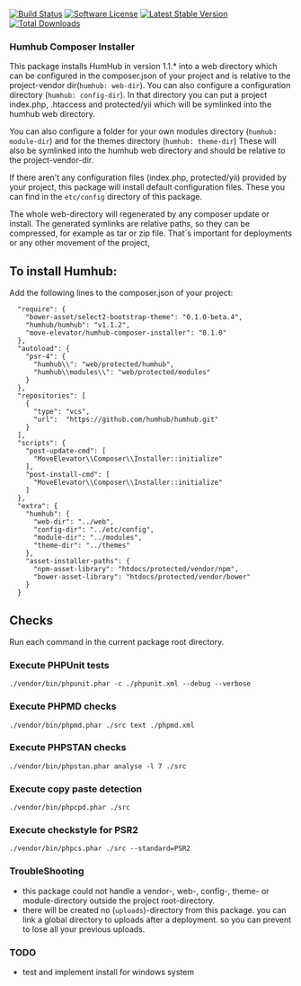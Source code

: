 [![Build Status](https://travis-ci.org/move-elevator/humhub-composer-installer.svg?branch=master)](https://travis-ci.org/move-elevator/humhub-composer-installer)
[![Software License](https://img.shields.io/badge/license-MIT-brightgreen.svg)](LICENSE)
[![Latest Stable Version](https://poser.pugx.org/move-elevator/humhub-composer-installer/v/stable)](https://packagist.org/packages/move-elevator/humhub-composer-installer)
[![Total Downloads](https://poser.pugx.org/move-elevator/humhub-composer-installer/downloads)](https://packagist.org/packages/move-elevator/humhub-composer-installer)

### Humhub Composer Installer

This package installs HumHub in version 1.1.* into a web directory which can be configured in the composer.json of your project and is relative to the project-vendor dir(`humhub: web-dir`).
You can also configure a configuration directory (`humhub: config-dir`). In that directory you can put a project index.php, .htaccess and protected/yii which will be symlinked into the humhub web directory.

You can also configure a folder for your own modules directory (`humhub: module-dir`) and  for the themes directory (`humhub: theme-dir`) These will also be symlinked into the humhub web directory and should be relative to the project-vendor-dir.

If there aren't any configuration files (index.php, protected/yii) provided by your project, this package will install default configuration files. These you can find in the `etc/config` directory of this package.

The whole web-directory will regenerated by any composer update or install. The generated symlinks are relative paths, so they can be compressed, for example as tar or zip file. That´s important for deployments or any other movement of the project,  

## To install Humhub:
Add the following lines to the composer.json of your project:
```
  "require": {
    "bower-asset/select2-bootstrap-theme": "0.1.0-beta.4",
    "humhub/humhub": "v1.1.2",
    "move-elevator/humhub-composer-installer": "0.1.0"
  },
  "autoload": {
    "psr-4": {
      "humhub\\": "web/protected/humhub",
      "humhub\\modules\\": "web/protected/modules"
    }
  },
  "repositories": [
    {
      "type": "vcs",
      "url":  "https://github.com/humhub/humhub.git"
    }
  ],
  "scripts": {
    "post-update-cmd": [
      "MoveElevator\\Composer\\Installer::initialize"
    ],  
    "post-install-cmd": [
      "MoveElevator\\Composer\\Installer::initialize"
    ]  
  },
  "extra": {
    "humhub": {
      "web-dir": "../web",
      "config-dir": "../etc/config",
      "module-dir": "../modules",
      "theme-dir": "../themes"
    },
    "asset-installer-paths": {
      "npm-asset-library": "htdocs/protected/vendor/npm",
      "bower-asset-library": "htdocs/protected/vendor/bower"
    }
  }
```


## Checks
Run each command in the current package root directory.

### Execute PHPUnit tests

```
./vendor/bin/phpunit.phar -c ./phpunit.xml --debug --verbose
```

### Execute PHPMD checks

```
./vendor/bin/phpmd.phar ./src text ./phpmd.xml
```

### Execute PHPSTAN checks

```
./vendor/bin/phpstan.phar analyse -l 7 ./src
```

### Execute copy paste detection

```
./vendor/bin/phpcpd.phar ./src 
```

### Execute checkstyle for PSR2

```
./vendor/bin/phpcs.phar ./src --standard=PSR2 
```

### TroubleShooting

- this package could not handle a vendor-, web-, config-, theme- or module-directory outside the project root-directory.
- there will be created no (`uploads`)-directory from this package. you can link a global directory to uploads after a deployment. so you can prevent to lose all your previous uploads. 

### TODO

- test and implement install for windows system

